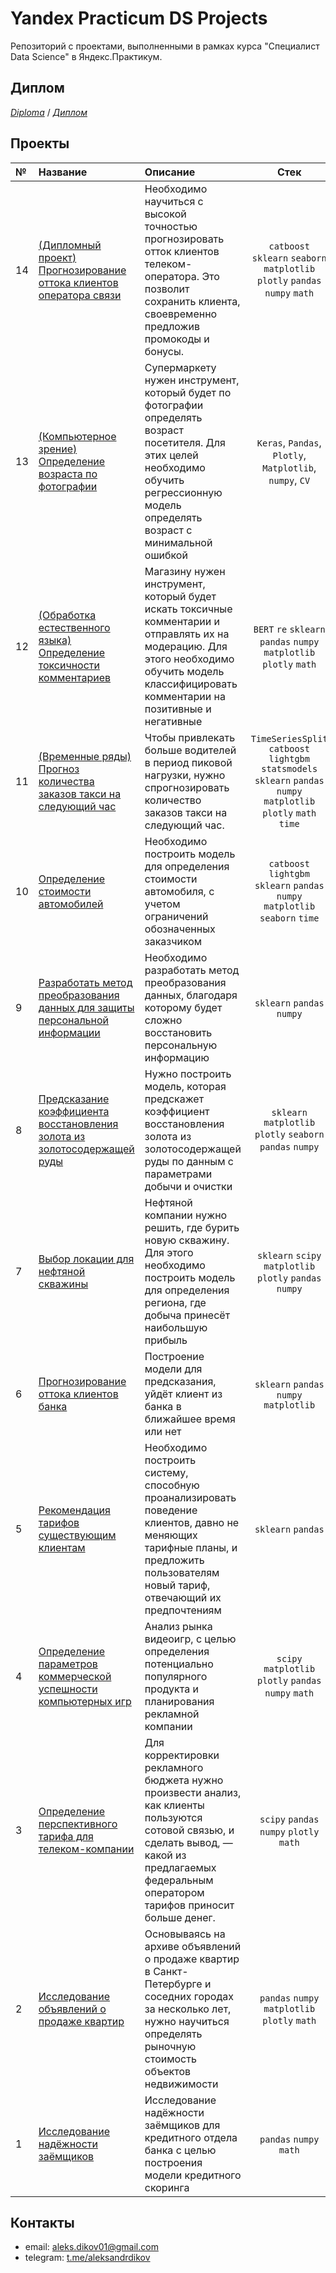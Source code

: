 # Yandex Practicum DS Projects

Репозиторий с проектами, выполненными в рамках курса "Специалист Data Science" в Яндекс.Практикум.

## Диплом

*<a href="https://drive.google.com/file/d/1H3pf9a-X8w6w2mWn1Ha5V1eSbBZuUEzq/view?usp=sharing">Diploma</a>* / *<a href="https://drive.google.com/file/d/1m04TIBmg3wRIDEQ8763Fe3xAZz2CtlMR/view?usp=sharing">Диплом</a>*


## Проекты

|№| Название | Описание | Стек |
|:---|:-------------------|:----------------------------------------------------------|:-----------:|
|14  |[(Дипломный проект) Прогнозирование оттока клиентов оператора связи](14.telecom_customer_churn_graduate_project)|Необходимо научиться с высокой точностью прогнозировать отток клиентов телеком-оператора. Это позволит сохранить клиента, своевременно предложив промокоды и бонусы.|`catboost` `sklearn` `seaborn` `matplotlib` `plotly` `pandas` `numpy` `math`|
|13  |[(Компьютерное зрение) Определение возраста по фотографии](13_computer_vision)|Супермаркету нужен инструмент, который будет по фотографии определять возраст посетителя. Для этих целей необходимо обучить регрессионную модель определять возраст с минимальной ошибкой|`Keras`, `Pandas`, `Plotly`, `Matplotlib`, `numpy`, `CV`|
|12  |[(Обработка естественного языка) Определение токсичности комментариев](12_toxic_texts_nlp_BERT)|Магазину нужен инструмент, который будет искать токсичные комментарии и отправлять их на модерацию. Для этого необходимо обучить модель классифицировать комментарии на позитивные и негативные|`BERT` `re` `sklearn` `pandas` `numpy` `matplotlib` `plotly` `math`|
|11  |[(Временные ряды) Прогноз количества заказов такси на следующий час](11_time_series_taxi_orders_forecasting)|Чтобы привлекать больше водителей в период пиковой нагрузки, нужно спрогнозировать количество заказов такси на следующий час.|`TimeSeriesSplit` `catboost` `lightgbm` `statsmodels` `sklearn` `pandas` `numpy` `matplotlib` `plotly` `math` `time`|
|10  |[Определение стоимости автомобилей](10_cars_cost_determining)|Необходимо построить модель для определения стоимости автомобиля, с учетом ограничений обозначенных заказчиком|`catboost` `lightgbm` `sklearn` `pandas` `numpy` `matplotlib` `seaborn`  `time`|
|9   |[Разработать метод преобразования данных для защиты персональной информации](09_linear_algebra)|Необходимо разработать метод преобразования данных, благодаря которому будет сложно восстановить персональную информацию|`sklearn` `pandas` `numpy` |
|8   |[Предсказание коэффициента восстановления золота из золотосодержащей руды](08_gold_recovery)|Нужно построить модель, которая предскажет коэффициент восстановления золота из золотосодержащей руды по данным с параметрами добычи и очистки|`sklearn` `matplotlib` `plotly` `seaborn` `pandas` `numpy`|
|7   |[Выбор локации для нефтяной скважины](07_oil_bores_ml_for_business)|Нефтяной компании нужно решить, где бурить новую скважину. Для этого необходимо построить модель для определения региона, где добыча принесёт наибольшую прибыль|`sklearn` `scipy` `matplotlib` `plotly` `pandas` `numpy`|
|6   |[Прогнозирование оттока клиентов банка](06_customer_churn_forecasting)|Построение модели для предсказания, уйдёт клиент из банка в ближайшее время или нет|`sklearn` `pandas` `numpy` `matplotlib`|
|5   |[Рекомендация тарифов существующим клиентам](05_mobile_tariffs_intro_ml)|Необходимо построить систему, способную проанализировать поведение клиентов, давно не меняющих тарифные планы, и предложить пользователям новый тариф, отвечающий их предпочтениям|`sklearn` `pandas`|
|4   |[Определение параметров коммерческой успешности компьютерных игр](04_game_dev_research)|Анализ рынка видеоигр, с целью определения потенциально популярного продукта и планирования рекламной компании|`scipy` `matplotlib` `plotly` `pandas` `numpy` `math`|
|3   |[Определение перспективного тарифа для телеком-компании](03_statustucal_data_analysis)|Для корректировки рекламного бюджета нужно произвести анализ, как клиенты пользуются сотовой связью, и сделать вывод, — какой из предлагаемых федеральным оператором тарифов приносит больше денег.|`scipy` `pandas` `numpy` `plotly` `math`|
|2   |[Исследование объявлений о продаже квартир](02_real_estate_research)|Основываясь на архиве объявлений о продаже квартир в Санкт-Петербурге и соседних городах за несколько лет, нужно научиться определять рыночную стоимость объектов недвижимости|`pandas` `numpy` `matplotlib` `plotly` `math`|
|1   |[Исследование надёжности заёмщиков](01_bank_data_preprocessing)|Исследование надёжности заёмщиков для кредитного отдела банка с целью построения модели кредитного скоринга|`pandas` `numpy` `math`|


## Контакты

- email: <a href="mailto:aleks.dikov01@gmail.com">aleks.dikov01@gmail.com</a>
- telegram: <a href="https://t.me/aleksandrdikov">t.me/aleksandrdikov</a>
